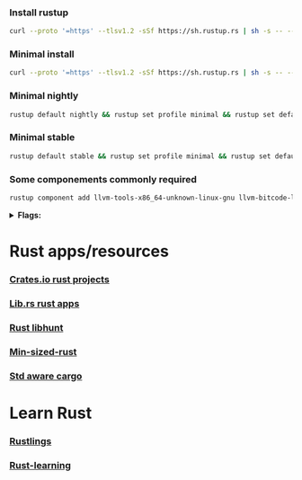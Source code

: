 ### Install rustup  
```bash
curl --proto '=https' --tlsv1.2 -sSf https://sh.rustup.rs | sh -s -- --profile minimal --default-toolchain nightly -c rust-src,llvm-tools,llvm-bitcode-linker,rustfmt,clippy,rustc-dev -t x86_64-unknown-linux-gnu,wasm32-unknown-unknown -y
```
### Minimal install
```bash
curl --proto '=https' --tlsv1.2 -sSf https://sh.rustup.rs | sh -s -- --profile minimal --default-toolchain nightly -y
```  
### Minimal nightly  
```bash
rustup default nightly && rustup set profile minimal && rustup set default-host x86_64-unknown-linux-gnu
```  
### Minimal stable  
```bash
rustup default stable && rustup set profile minimal && rustup set default-host x86_64-unknown-linux-gnu
```

### Some componements commonly required  
```bash
rustup component add llvm-tools-x86_64-unknown-linux-gnu llvm-bitcode-linker-x86_64-unknown-linux-gnu clippy-x86_64-unknown-linux-gnu rust-std-wasm32-unknown-unknown rust-std-wasm32-wasip2
```

<details>
<summary><b>Flags:</b></summary>

```bash
export RUSTFLAGS="-Copt-level=3 -Ctarget-cpu=native -Ccodegen-units=1 -Cstrip=symbols -Clto=fat -Cembed-bitcode -Zunstable-options -Zdylib-lto -Zdefault-visibility=hidden -Ztune-cpu=native -Cpanic=abort -Zprecise-enum-drop-elaboration=yes -Zno-embed-metadata -Clink-arg=-fuse-ld=lld -Clink-arg=-flto -Cllvm-args=-enable-dfa-jump-thread"
```

Safe RUSTFLAGS:

```bash
export RUSTFLAGS="-Copt-level=3 -Ctarget-cpu=native -Clto=fat -Cembed-bitcode=yes -Ccodegen-units=1 -Cstrip=symbols -Cpanic=abort -Zunstable-options -Ztune-cpu=native -Cllvm-args=-enable-dfa-jump-thread -Zfunction-sections -Zfmt-debug=none -Zlocation-detail=none -Zdylib-lto -Clink-arg=-fuse-ld=lld" OPT_LEVEL=3 CARGO_INCREMENTAL=0 RUSTC_BOOTSTRAP=1 RUSTUP_TOOLCHAIN=nightly
```
```bash
LC_ALL=C cargo +nightly -Zgit -Zgitoxide -Zno-embed-metadata -Zbuild-std=std,panic_abort -Zbuild-std-features=panic_immediate_abort install 
```

```bash
export RUSTFLAGS="-Copt-level=3 -Ctarget-cpu=native -Ccodegen-units=1 -Cstrip=symbols -Zunstable-options -Ztune-cpu=native -Cpanic=abort -Cllvm-args=-enable-dfa-jump-thread"
```

```Linkers
-Clink-arg=-fuse-ld=lld
-Clink-arg=-fuse-ld=mold
```

```bash
export CFLAGS="-march=native -mtune=native -O3 -pipe -fno-plt -Wno-error \
  -fno-semantic-interposition -fdata-sections -ffunction-sections -ftree-vectorize \
	-fomit-frame-pointer -fvisibility=hidden -fmerge-all-constants -finline-functions \
  -fjump-tables -pthread -fshort-enums -fshort-wchar -feliminate-unused-debug-types -feliminate-unused-debug-symbols"
```
```bash
export CXXFLAGS="$CFLAGS -fsized-deallocation -fstrict-vtable-pointers"
```
```bash
export LDFLAGS="-Wl,-O3 -Wl,--sort-common -Wl,--as-needed -Wl,-z,relro -Wl,-z,now \
         -Wl,-z,pack-relative-relocs -Wl,-gc-sections -Wl,--compress-relocations \
         -Wl,--discard-locals -Wl,--strip-all -Wl,--icf=all"
```

</details>


# Rust apps/resources

### [Crates.io rust projects](https://crates.io)

### [Lib.rs rust apps](https://lib.rs)

### [Rust libhunt](https://rust.libhunt.com)

### [Min-sized-rust](https://github.com/johnthagen/min-sized-rust)

### [Std aware cargo](https://github.com/rust-lang/wg-cargo-std-aware)

# Learn Rust

### [Rustlings](https://rustlings.rust-lang.org)

### [Rust-learning](https://github.com/ctjhoa/rust-learning)

